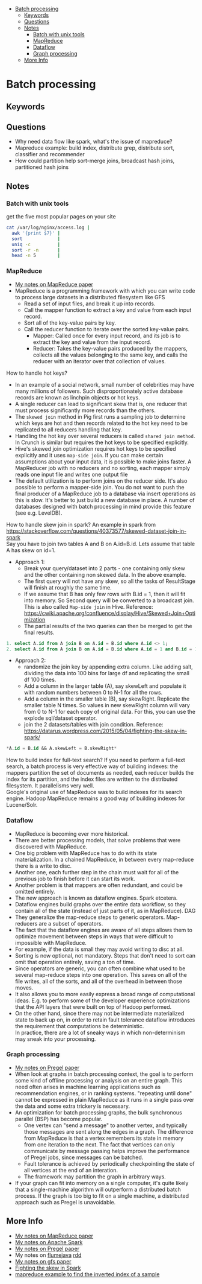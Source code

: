 <!-- TOC -->
- [Batch processing](#batch-processing)
  - [Keywords](#keywords)
  - [Questions](#questions)
  - [Notes](#notes)
    - [Batch with unix tools](#batch-with-unix-tools)
    - [MapReduce](#mapreduce)
    - [Dataflow](#dataflow)
    - [Graph processing](#graph-processing)
  - [More Info](#more-info)

# Batch processing

## Keywords

## Questions
- Why need data flow like spark, what's the issue of mapreduce?
- Mapreduce example: build index, distribute grep, distribute sort, classifier and recommender
- How could partition help sort-merge joins, broadcast hash joins, partitioned hash joins

## Notes

### Batch with unix tools
get the five most popular pages on your site
```bash
cat /var/log/nginx/access.log |
  awk '{print $7}' |
  sort             |
  uniq -c          |
  sort -r -n       |
  head -n 5        |
```


### MapReduce

- [My notes on MapReduce paper](../../papers/mapreduce.md)
- MapReduce is a programming framework with which you can write code to process large datasets in a distributed filesystem like GFS
   + Read a set of input files, and break it up into records.
   + Call the mapper function to extract a key and value from each input record.
   + Sort all of the key-value pairs by key.
   + Call the reducer function to iterate over the sorted key-value pairs.
       * Mapper: Called once for every input record, and its job is to extract the key and value from the input record.
       * Reducer: Takes the key-value pairs produced by the mappers, collects all the values belonging to the same key, and calls the reducer with an iterator over that collection of values.


How to handle hot keys?  
- In an example of a social network, small number of celebrities may have many millions of followers. Such disproportionately active database records are known as linchpin objects or hot keys.
- A single reducer can lead to significant skew that is, one reducer that must process significantly more records than the others.
- The `skewed join` method in Pig first runs a sampling job to determine which keys are hot and then records related to the hot key need to be replicated to all reducers handling that key.
- Handling the hot key over several reducers is called `shared join method`. In Crunch is similar but requires the hot keys to be specified explicitly.
- Hive's skewed join optimization requires hot keys to be specified explicitly and it uses `map-side join`. If you can make certain assumptions about your input data, it is possible to make joins faster. A MapReducer job with no reducers and no sorting, each mapper simply reads one input file and writes one output file
- The default utilization is to perform joins on the reducer side. It's also possible to perform a mapper-side join.
You do not want to push the final producer of a MapReduce job to a database via insert operations as this is slow. It's better to just build a new database in place. A number of databases designed with batch processing in mind provide this feature (see e.g. LevelDB).

How to handle skew join in spark?
An example in spark from https://stackoverflow.com/questions/40373577/skewed-dataset-join-in-spark  
Say you have to join two tables A and B on A.id=B.id. Lets assume that table A has skew on id=1.  

- Approach 1:
  - Break your query/dataset into 2 parts - one containing only skew and the other containing non skewed data. In the above example.
  - The first query will not have any skew, so all the tasks of ResultStage will finish at roughly the same time.
  - If we assume that B has only few rows with B.id = 1, then it will fit into memory. So Second query will be converted to a broadcast join. This is also called `Map-side join` in Hive.  Reference: https://cwiki.apache.org/confluence/display/Hive/Skewed+Join+Optimization
  - The partial results of the two queries can then be merged to get the final results.
```sql
1. select A.id from A join B on A.id = B.id where A.id <> 1;
2. select A.id from A join B on A.id = B.id where A.id = 1 and B.id = 1;
```

- Approach 2:
  - randomize the join key by appending extra column.  Like adding salt, dividing the data into 100 bins for large df and replicating the small df 100 times.
  - Add a column in the larger table (A), say skewLeft and populate it with random numbers between 0 to N-1 for all the rows.
  - Add a column in the smaller table (B), say skewRight. Replicate the smaller table N times. So values in new skewRight column will vary from 0 to N-1 for each copy of original data. For this, you can use the explode sql/dataset operator.
  - join the 2 datasets/tables with join condition.  Reference: https://datarus.wordpress.com/2015/05/04/fighting-the-skew-in-spark/
  
```sql
*A.id = B.id && A.skewLeft = B.skewRight*
```




How to build index for full-text search?
If you need to perform a full-text search, a batch process is very effective way of building indexes: the mappers partition the set of documents as needed, each reducer builds the index for its partition, and the index files are written to the distributed filesystem. It parallelisms very well.   
Google's original use of MapReduce was to build indexes for its search engine. Hadoop MapReduce remains a good way of building indexes for Lucene/Solr.  


### Dataflow
- MapReduce is becoming ever more historical.
- There are better processing models, that solve problems that were discovered with MapReduce.
- One big problem with MapReduce has to do with its state materialization. In a chained MapReduce, in between every map-reduce there is a write to disc.
- Another one, each further step in the chain must wait for all of the previous job to finish before it can start its work.
- Another problem is that mappers are often redundant, and could be omitted entirely.
- The new approach is known as dataflow engines. Spark etcetera.
- Dataflow engines build graphs over the entire data workflow, so they contain all of the state (instead of just parts of it, as in MapReduce).  DAG
- They generalize the map-reduce steps to generic operators. Map-reducers are a subset of operators.
- The fact that the dataflow engines are aware of all steps allows them to optimize movement between steps in ways that were difficult to impossible with MapReduce.
- For example, if the data is small they may avoid writing to disc at all.
- Sorting is now optional, not mandatory. Steps that don't need to sort can omit that operation entirely, saving a ton of time.
- Since operators are generic, you can often combine what used to be several map-reduce steps into one operation. This saves on all of the file writes, all of the sorts, and all of the overhead in between those moves.
- It also allows you to more easily express a broad range of computational ideas. E.g. to perform some of the developer experience optimizations that the API layers that were built on top of Hadoop performed.
- On the other hand, since there may not be intermediate materialized state to back up on, in order to retain fault tolerance dataflow introduces the requirement that computations be deterministic.  
In practice, there are a lot of sneaky ways in which non-determinism may sneak into your processing.

### Graph processing
- [My notes on Pregel paper](../../papers/pregel.md)
- When look at graphs in batch processing context, the goal is to perform some kind of offline processing or analysis on an entire graph. This need often arises in machine learning applications such as recommendation engines, or in ranking systems.  "repeating until done" cannot be expressed in plain MapReduce as it runs in a single pass over the data and some extra trickery is necessary.
- An optimization for batch processing graphs, the bulk synchronous parallel (BSP) has become popular.
    + One vertex can "send a message" to another vertex, and typically those messages are sent along the edges in a graph.  The difference from MapReduce is that a vertex remembers its state in memory from one iteration to the next.  The fact that vertices can only communicate by message passing helps improve the performance of Pregel jobs, since messages can be batched.
    + Fault tolerance is achieved by periodically checkpointing the state of all vertices at the end of an interation.
    + The framework may partition the graph in arbitrary ways.
- If your graph can fit into memory on a single computer, it's quite likely that a single-machine algorithm will outperform a distributed batch process. If the graph is too big to fit on a single machine, a distributed approach such as Pregel is unavoidable.


## More Info
- [My notes on MapReduce paper](../../papers/mapreduce.md)
- [My notes on Apache Spark](../../tools/spark_index.md)
- [My notes on Pregel paper](../../papers/pregel.md)
- My notes on [flumejava](../../papers/flumejava.md) [rdd](../../papers/rdd.md)
- [My notes on gfs paper](../../papers/gfs.md)
- [Fighting the skew in Spark](https://datarus.wordpress.com/2015/05/04/fighting-the-skew-in-spark/)
- [mapreduce example to find the inverted index of a sample](https://timepasstechies.com/map-reduce-inverted-index-sample/)

